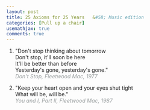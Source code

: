 ```yaml
---
layout: post
title: 25 Axioms for 25 Years	&#58; Music edition
categories: [Pull up a chair]
usemathjax: true
comments: true
---
```


1. <p>"Don't stop thinking about tomorrow<br>
    Don't stop, it'll soon be here<br>
    It'll be better than before<br>
    Yesterday's gone, yesterday's gone."<br>
    <span style = "color:#989d9e"><em>Don't Stop, Fleetwood Mac, 1977</em></span>
   </p>

2. <p>"Keep your heart open and your eyes shut tight<br>
    What will be, will be."<br>
    <span style = "color:#989d9e"><em>You and I, Part II, Fleetwood Mac, 1987</em></span>
    </p>
